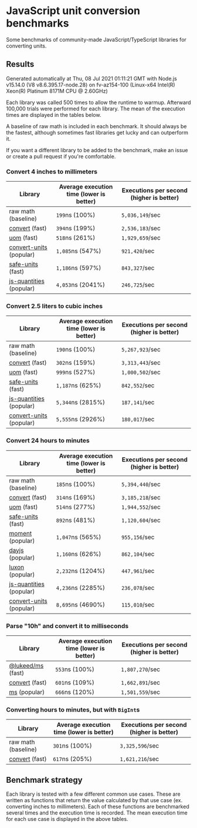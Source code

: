 # JavaScript unit conversion benchmarks

Some benchmarks of community-made JavaScript/TypeScript libraries for converting units.

## Results

<!-- beginblock(results) -->

Generated automatically at Thu, 08 Jul 2021 01:11:21 GMT with Node.js v15.14.0 (V8 v8.6.395.17-node.28) on fv-az154-100 (Linux-x64 Intel(R) Xeon(R) Platinum 8171M CPU @ 2.60GHz)

Each library was called 500 times to allow the runtime to warmup.
Afterward 100,000 trials were performed for each library.
The mean of the execution times are displayed in the tables below.

A baseline of raw math is included in each benchmark.
It should always be the fastest, although sometimes fast libraries get lucky and can outperform it.

If you want a different library to be added to the benchmark, make an issue or create a pull request if you're comfortable.

### Convert 4 inches to millimeters

| Library                                                            | Average execution time (lower is better) | Executions per second (higher is better) |
| ------------------------------------------------------------------ | ---------------------------------------- | ---------------------------------------- |
| raw math (baseline)                                                | `199`ns (100%)                           | `5,036,149`/sec                          |
| [convert](https://npmjs.com/package/convert) (fast)                | `394`ns (199%)                           | `2,536,183`/sec                          |
| [uom](https://npmjs.com/package/uom) (fast)                        | `518`ns (261%)                           | `1,929,659`/sec                          |
| [convert-units](https://npmjs.com/package/convert-units) (popular) | `1,085`ns (547%)                         | `921,420`/sec                            |
| [safe-units](https://npmjs.com/package/safe-units) (fast)          | `1,186`ns (597%)                         | `843,327`/sec                            |
| [js-quantities](https://npmjs.com/package/js-quantities) (popular) | `4,053`ns (2041%)                        | `246,725`/sec                            |

### Convert 2.5 liters to cubic inches

| Library                                                            | Average execution time (lower is better) | Executions per second (higher is better) |
| ------------------------------------------------------------------ | ---------------------------------------- | ---------------------------------------- |
| raw math (baseline)                                                | `190`ns (100%)                           | `5,267,923`/sec                          |
| [convert](https://npmjs.com/package/convert) (fast)                | `302`ns (159%)                           | `3,313,443`/sec                          |
| [uom](https://npmjs.com/package/uom) (fast)                        | `999`ns (527%)                           | `1,000,502`/sec                          |
| [safe-units](https://npmjs.com/package/safe-units) (fast)          | `1,187`ns (625%)                         | `842,552`/sec                            |
| [js-quantities](https://npmjs.com/package/js-quantities) (popular) | `5,344`ns (2815%)                        | `187,141`/sec                            |
| [convert-units](https://npmjs.com/package/convert-units) (popular) | `5,555`ns (2926%)                        | `180,017`/sec                            |

### Convert 24 hours to minutes

| Library                                                            | Average execution time (lower is better) | Executions per second (higher is better) |
| ------------------------------------------------------------------ | ---------------------------------------- | ---------------------------------------- |
| raw math (baseline)                                                | `185`ns (100%)                           | `5,394,440`/sec                          |
| [convert](https://npmjs.com/package/convert) (fast)                | `314`ns (169%)                           | `3,185,218`/sec                          |
| [uom](https://npmjs.com/package/uom) (fast)                        | `514`ns (277%)                           | `1,944,552`/sec                          |
| [safe-units](https://npmjs.com/package/safe-units) (fast)          | `892`ns (481%)                           | `1,120,604`/sec                          |
| [moment](https://npmjs.com/package/moment) (popular)               | `1,047`ns (565%)                         | `955,156`/sec                            |
| [dayjs](https://npmjs.com/package/dayjs) (popular)                 | `1,160`ns (626%)                         | `862,104`/sec                            |
| [luxon](https://npmjs.com/package/luxon) (popular)                 | `2,232`ns (1204%)                        | `447,961`/sec                            |
| [js-quantities](https://npmjs.com/package/js-quantities) (popular) | `4,236`ns (2285%)                        | `236,078`/sec                            |
| [convert-units](https://npmjs.com/package/convert-units) (popular) | `8,695`ns (4690%)                        | `115,010`/sec                            |

### Parse "10h" and convert it to milliseconds

| Library                                                   | Average execution time (lower is better) | Executions per second (higher is better) |
| --------------------------------------------------------- | ---------------------------------------- | ---------------------------------------- |
| [@lukeed/ms](https://npmjs.com/package/@lukeed/ms) (fast) | `553`ns (100%)                           | `1,807,270`/sec                          |
| [convert](https://npmjs.com/package/convert) (fast)       | `601`ns (109%)                           | `1,662,891`/sec                          |
| [ms](https://npmjs.com/package/ms) (popular)              | `666`ns (120%)                           | `1,501,559`/sec                          |

### Converting hours to minutes, but with `BigInt`s

| Library                                             | Average execution time (lower is better) | Executions per second (higher is better) |
| --------------------------------------------------- | ---------------------------------------- | ---------------------------------------- |
| raw math (baseline)                                 | `301`ns (100%)                           | `3,325,596`/sec                          |
| [convert](https://npmjs.com/package/convert) (fast) | `617`ns (205%)                           | `1,621,216`/sec                          |

<!-- endblock(results) -->

## Benchmark strategy

Each library is tested with a few different common use cases.
These are written as functions that return the value calculated by that use case (ex. converting inches to millimeters).
Each of these functions are benchmarked several times and the execution time is recorded.
The mean execution time for each use case is displayed in the above tables.
